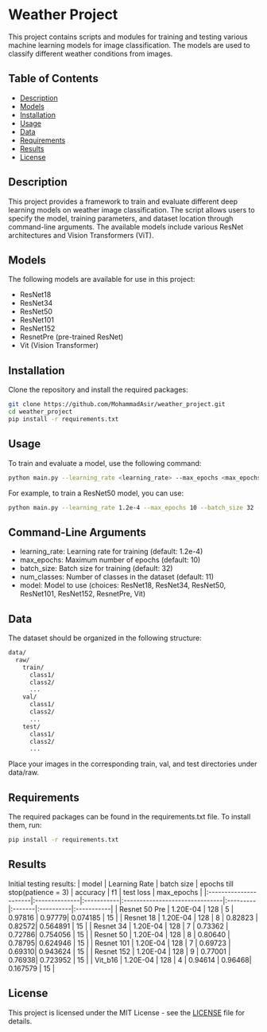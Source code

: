 # Weather Project

This project contains scripts and modules for training and testing various machine learning models for image classification. The models are used to classify different weather conditions from images.

## Table of Contents

- [Description](#description)
- [Models](#models)
- [Installation](#installation)
- [Usage](#usage)
- [Data](#data)
- [Requirements](#requirements)
- [Results](#results)
- [License](#license)

## Description

This project provides a framework to train and evaluate different deep learning models on weather image classification. The script allows users to specify the model, training parameters, and dataset location through command-line arguments. The available models include various ResNet architectures and Vision Transformers (ViT).

## Models

The following models are available for use in this project:
- ResNet18
- ResNet34
- ResNet50
- ResNet101
- ResNet152
- ResnetPre (pre-trained ResNet)
- Vit (Vision Transformer)

## Installation

Clone the repository and install the required packages:

```sh
git clone https://github.com/MohammadAsir/weather_project.git
cd weather_project
pip install -r requirements.txt
```
## Usage

To train and evaluate a model, use the following command:

```sh
python main.py --learning_rate <learning_rate> --max_epochs <max_epochs> --batch_size <batch_size> --num_classes <num_classes> --model <model_name>
```
For example, to train a ResNet50 model, you can use:

```sh
python main.py --learning_rate 1.2e-4 --max_epochs 10 --batch_size 32 --num_classes 11 --model ResNet50
```
## Command-Line Arguments

- learning_rate: Learning rate for training (default: 1.2e-4)
- max_epochs: Maximum number of epochs (default: 10)
- batch_size: Batch size for training (default: 32)
- num_classes: Number of classes in the dataset (default: 11)
- model: Model to use (choices: ResNet18, ResNet34, ResNet50, ResNet101, ResNet152, ResnetPre, Vit)

## Data

The dataset should be organized in the following structure:
```sh
data/
  raw/
    train/
      class1/
      class2/
      ...
    val/
      class1/
      class2/
      ...
    test/
      class1/
      class2/
      ...
```
Place your images in the corresponding train, val, and test directories under data/raw.

## Requirements

The required packages can be found in the requirements.txt file. To install them, run:

```sh
pip install -r requirements.txt
```

## Results
Initial testing results:
|         model         | Learning Rate | batch size | epochs till stop(patience = 3) | accuracy |   f1   | test loss | max_epochs |
|:----------------------|:--------------|:-----------|:-------------------------------|:---------|:-------|:----------|:-----------|
| Resnet 50 Pre         | 1.20E-04      | 128        | 5                              | 0.97816  | 0.97779| 0.074185  | 15         |
| Resnet 18             | 1.20E-04      | 128        | 8                              | 0.82823  | 0.82572| 0.564891  | 15         |
| Resnet 34             | 1.20E-04      | 128        | 7                              | 0.73362  | 0.72786| 0.754056  | 15         |
| Resnet 50             | 1.20E-04      | 128        | 8                              | 0.80640  | 0.78795| 0.624946  | 15         |
| Resnet 101            | 1.20E-04      | 128        | 7                              | 0.69723  | 0.69310| 0.943624  | 15         |
| Resnet 152            | 1.20E-04      | 128        | 9                              | 0.77001  | 0.76938| 0.723952  | 15         |
| Vit_b16               | 1.20E-04      | 128        | 4                              | 0.94614  | 0.96468| 0.167579  | 15         |




## License
This project is licensed under the MIT License - see the [LICENSE](LICENSE) file for details.




